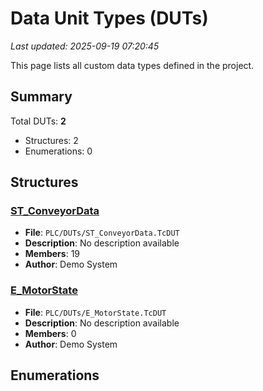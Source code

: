# Data Unit Types (DUTs)

*Last updated: 2025-09-19 07:20:45*

This page lists all custom data types defined in the project.

## Summary

Total DUTs: **2**


- Structures: 2
- Enumerations: 0

## Structures

### [ST_ConveyorData](DUT-ST_ConveyorData.md)
- **File**: `PLC/DUTs/ST_ConveyorData.TcDUT`
- **Description**: No description available
- **Members**: 19
- **Author**: Demo System

### [E_MotorState](DUT-E_MotorState.md)
- **File**: `PLC/DUTs/E_MotorState.TcDUT`
- **Description**: No description available
- **Members**: 0
- **Author**: Demo System


## Enumerations


